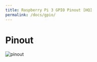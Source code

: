 ```yaml
---
title: Raspberry Pi 3 GPIO Pinout [HQ]
permalink: /docs/gpio/
---
```


# Pinout 

![pinout](https://i.imgur.com/OXv8Cdt.png)